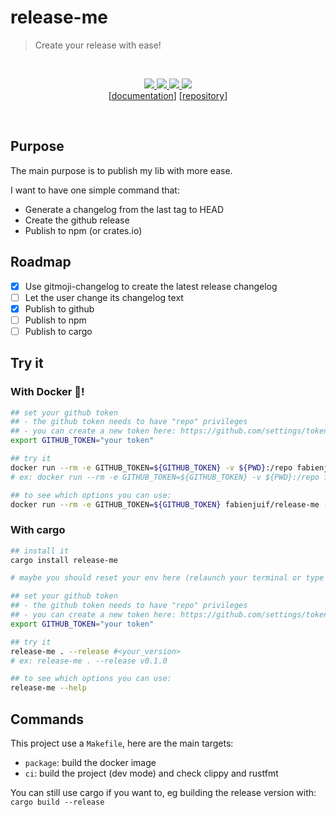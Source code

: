 # release-me
> Create your release with ease!

<br />
<p style="text-align: center" align="center">
  <a href="https://circleci.com/gh/fabienjuif/release-me/tree/master">
    <img src="https://img.shields.io/circleci/project/github/fabienjuif/release-me/master.svg" />
  </a>
  <a href="https://crates.io/crates/release-me">
    <img src="https://img.shields.io/crates/v/release-me.svg" />
  </a>
  <a href="https://hub.docker.com/r/fabienjuif/release-me">
    <img src="https://img.shields.io/badge/docker--image-fabienjuif%2Frelease--me-blue.svg" />
    <img src="https://img.shields.io/microbadger/image-size/fabienjuif%2Frelease-me.svg" />
  </a>
  <br />
  [<a href="https://docs.rs/crate/release-me">documentation</a>]
  [<a href="https://github.com/fabienjuif/release-me">repository</a>]
</p>
<br />

## Purpose
The main purpose is to publish my lib with more ease.

I want to have one simple command that:
 - Generate a changelog from the last tag to HEAD
 - Create the github release
 - Publish to npm (or crates.io)

## Roadmap
 - [x] Use gitmoji-changelog to create the latest release changelog
 - [ ] Let the user change its changelog text
 - [x] Publish to github
 - [ ] Publish to npm
 - [ ] Publish to cargo

## Try it
### With Docker 🐳!
```sh
## set your github token
## - the github token needs to have "repo" privileges
## - you can create a new token here: https://github.com/settings/tokens/new
export GITHUB_TOKEN="your token"

## try it
docker run --rm -e GITHUB_TOKEN=${GITHUB_TOKEN} -v ${PWD}:/repo fabienjuif/release-me /repo --release <your_version>
# ex: docker run --rm -e GITHUB_TOKEN=${GITHUB_TOKEN} -v ${PWD}:/repo fabienjuif/release-me /repo --release

## to see which options you can use:
docker run --rm -e GITHUB_TOKEN=${GITHUB_TOKEN} fabienjuif/release-me --help
```

### With cargo
```sh
## install it
cargo install release-me

# maybe you should reset your env here (relaunch your terminal or type `zsh` (or `bash`))

## set your github token
## - the github token needs to have "repo" privileges
## - you can create a new token here: https://github.com/settings/tokens/new
export GITHUB_TOKEN="your token"

## try it
release-me . --release #<your_version>
# ex: release-me . --release v0.1.0

## to see which options you can use:
release-me --help
```


## Commands
This project use a `Makefile`, here are the main targets:
  - `package`: build the docker image
  - `ci`: build the project (dev mode) and check clippy and rustfmt

You can still use cargo if you want to, eg building the release version with: `cargo build --release`
